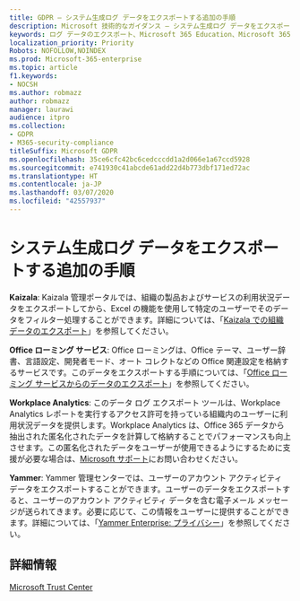 ```yaml
---
title: GDPR — システム生成ログ データをエクスポートする追加の手順
description: Microsoft 技術的なガイダンス — システム生成ログ データをエクスポートする追加の手順
keywords: ログ データのエクスポート、Microsoft 365 Education、Microsoft 365 ドキュメント、GDPR
localization_priority: Priority
Robots: NOFOLLOW,NOINDEX
ms.prod: Microsoft-365-enterprise
ms.topic: article
f1.keywords:
- NOCSH
ms.author: robmazz
author: robmazz
manager: laurawi
audience: itpro
ms.collection:
- GDPR
- M365-security-compliance
titleSuffix: Microsoft GDPR
ms.openlocfilehash: 35ce6cfc42bc6cedcccdd1a2d066e1a67ccd5928
ms.sourcegitcommit: e741930c41abcde61add22d4b773dbf171ed72ac
ms.translationtype: HT
ms.contentlocale: ja-JP
ms.lasthandoff: 03/07/2020
ms.locfileid: "42557937"
---
```

# <a name="additional-steps-to-export-system-generated-log-data"></a>システム生成ログ データをエクスポートする追加の手順

**Kaizala**: Kaizala 管理ポータルでは、組織の製品およびサービスの利用状況データをエクスポートしてから、Excel の機能を使用して特定のユーザーでそのデータをフィルター処理することができます。詳細については、「[Kaizala での組織データのエクスポート](https://support.office.com/article/export-user-data-in-kaizala-150ec214-a070-4e8a-8509-82f46d84bbb6)」を参照してください。

**Office ローミング サービス**: Office ローミングは、Office テーマ、ユーザー辞書、言語設定、開発者モード、オート コレクトなどの Office 関連設定を格納するサービスです。このデータをエクスポートする手順については、「[Office ローミング サービスからのデータのエクスポート](https://support.office.com/article/manage-gdpr-data-subject-requests-with-the-dsr-case-tool-in-the-office-365-security-compliance-center-preview-ce9eb942-3589-42cb-88fd-1576ecb09c5c?storagetype=stage#o365datamoreinfo)」を参照してください。 
 
**Workplace Analytics**: このデータ ログ エクスポート ツールは、Workplace Analytics レポートを実行するアクセス許可を持っている組織内のユーザーに利用状況データを提供します。Workplace Analytics は、Office 365 データから抽出された匿名化されたデータを計算して格納することでパフォーマンスも向上させます。この匿名化されたデータをユーザーが使用できるようにするために支援が必要な場合は、[Microsoft サポート](https://support.microsoft.com/contactus/)にお問い合わせください。

**Yammer**: Yammer 管理センターでは、ユーザーのアカウント アクティビティ データをエクスポートすることができます。ユーザーのデータをエクスポートすると、ユーザーのアカウント アクティビティ データを含む電子メール メッセージが送られてきます。必要に応じて、この情報をユーザーに提供することができます。詳細については、「[Yammer Enterprise: プライバシー](https://support.office.com/article/eae49f12-4661-4ba5-aa72-01248f0709bf)」を参照してください。

## <a name="learn-more"></a>詳細情報

[Microsoft Trust Center](https://www.microsoft.com/trust-center/privacy/gdpr-overview)


